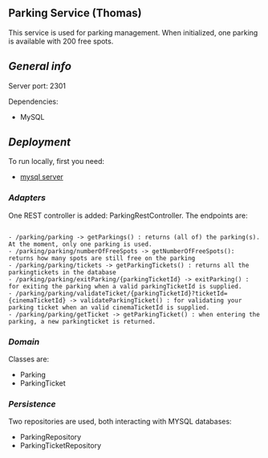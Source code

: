 ## **Parking Service (Thomas)**

This service is used for parking management. When initialized, one parking is available with 200 free spots.

## ***General info***

Server port: 2301

Dependencies:
- MySQL

## ***Deployment***
To run locally, first you need:

- [ mysql server](https://github.com/NeuserThomas/project-system-design#running-locally)
 

### ***Adapters***

One REST controller is added: ParkingRestController. The endpoints are:

```

- /parking/parking -> getParkings() : returns (all of) the parking(s). At the moment, only one parking is used.
- /parking/parking/numberOfFreeSpots -> getNumberOfFreeSpots(): returns how many spots are still free on the parking
- /parking/parking/tickets -> getParkingTickets() : returns all the parkingtickets in the database
- /parking/parking/exitParking/{parkingTicketId} -> exitParking() : for exiting the parking when a valid parkingTicketId is supplied. 
- /parking/parking/validateTicket/{parkingTicketId}?ticketId={cinemaTicketId} -> validateParkingTicket() : for validating your parking ticket when an valid cinemaTicketId is supplied.
- /parking/parking/getTicket -> getParkingTicket() : when entering the parking, a new parkingticket is returned.

```

### ***Domain***

Classes are: 

- Parking 
- ParkingTicket

### ***Persistence***

Two repositories are used, both interacting with MYSQL databases:
- ParkingRepository
- ParkingTicketRepository
